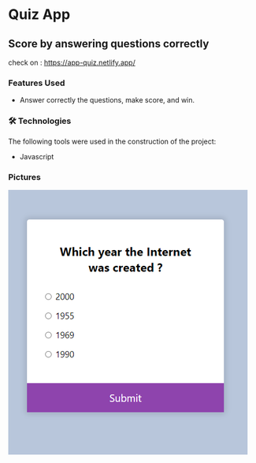 # Quiz App
## Score by answering questions correctly
check on : https://app-quiz.netlify.app/

### Features Used

* Answer correctly the questions, make score, and win.
   

### 🛠 Technologies

The following tools were used in the construction of the project:

* Javascript

### Pictures 
  
  <img alt="Quiz App" title="#Quiz App" src="./images/quiz-app.png" />

